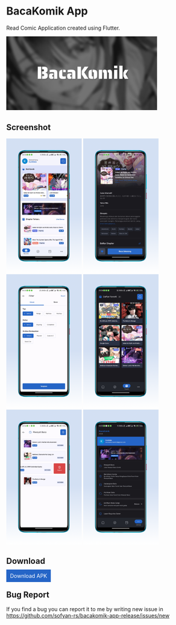 # BacaKomik App

Read Comic Application created using Flutter.

<img src="./screenshot/Featured.png" alt="BacaKomik App" width="400"/>

## Screenshot

<img src="./screenshot/SS-1.png" alt="BacaKomik SS-1" width="200"/> <img src="./screenshot/SS-2.png" alt="BacaKomik SS-2" width="200"/> <img src="./screenshot/SS-3.png" alt="BacaKomik SS-3" width="200"/> <img src="./screenshot/SS-4.png" alt="BacaKomik SS-4" width="200"/> <img src="./screenshot/SS-5.png" alt="BacaKomik SS-5" width="200"/> <img src="./screenshot/SS-6.png" alt="BacaKomik SS-6" width="200"/>

## Download

<a href="https://github.com/sofyan-rs/bacakomik-app-release/releases" style="background: #2565c7; color: #fff; padding: 8px 10px; text-decoration: none;">Download APK</a>

## Bug Report

If you find a bug you can report it to me by writing new issue in https://github.com/sofyan-rs/bacakomik-app-release/issues/new
